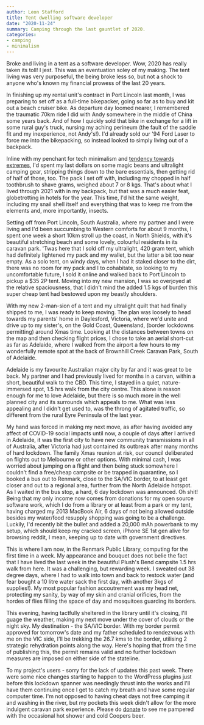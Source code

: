 ```yaml
---
author: Leon Stafford
title: Tent dwelling software developer
date: "2020-11-24"
summary: Camping through the last gauntlet of 2020.
categories:
- camping
- minimalism
---
```


Broke and living in a tent as a software developer. Wow, 2020 has really taken its toll! I jest. This was an eventuation soley of my making. The tent living was very purposeful, the being broke less so, but not a shock to anyone who's known my financial prowess of the last 20 years.

In finishing up my rental unit's contract in Port Lincoln last month, I was preparing to set off as a full-time bikepacker, going so far as to buy and kit out a beach cruiser bike. As departure day loomed nearer, I remembered the traumatic 70km ride I did with Andy somewhere in the middle of China some years back. And of how I quickly sold that bike in exchange for a lift in some rural guy's truck, nursing my aching perineum (the fault of the saddle fit and my inexperience, not Andy's!). I'd already sold our '94 Ford Laser to force me into the bikepacking, so instead looked to simply living out of a backpack.

Inline with my penchant for tech minimalism and [tendency towards extremes](/blog/true_cost/), I'd spent my last dollars on some magic beans and ultralight camping gear, stripping things down to the bare essentials, then getting rid of half of those, too. The pack I set off with, including my chopped in half toothbrush to shave grams, weighed about 7 or 8 kgs. That's about what I lived through 2021 with in my backpack, but that was a much easier feat, globetrotting in hotels for the year. This time, I'd hit the same weight, including my snail shell itself and everything that was to keep me from the elements and, more importantly, insects.

Setting off from Port Lincoln, South Australia, where my partner and I were living and I'd been succumbing to Western comforts for about 9 months, I spent one week a short 10km stroll up the coast, in North Shields, with it's beautiful stretching beach and some lovely, colourful residents in its caravan park. 'Twas here that I sold off my ultralight, 420 gram tent, which had definitely lightened my pack and my wallet, but the latter a bit too near empty. As a solo tent, on windy days, when I had it staked closer to the dirt, there was no room for my pack and I to cohabitate, so looking to my uncomfortable future, I sold it online and walked back to Port Lincoln to pickup a $35 2P tent. Moving into my new mansion, I was so overjoyed at the relative spaciousness, that I didn't mind the added 1.5 kgs of burden this super cheap tent had bestowed upon my beastly shoulders.

With my new 2-man-sion of a tent and my ultralight quilt that had finally shipped to me, I was ready to keep moving. The plan was loosely to head towards my parents' home in Daylesford, Victoria, where we'd unite and drive up to my sister's, on the Gold Coast, Queensland, (border lockdowns permitting) around Xmas time. Looking at the distances between towns on the map and then checking flight prices, I chose to take an aerial short-cut as far as Adelaide, where I walked from the airport a few hours to my wonderfully remote spot at the back of Brownhill Creek Caravan Park, South of Adelaide.

Adelaide is my favourite Australian major city by far and it was great to be back. My partner and I had previously lived for months in a carvan, within a short, beautiful walk to the CBD. This time, I stayed in a quiet, nature-immersed spot, 1.5 hrs walk from the city centre. This alone is reason enough for me to love Adelaide, but there is so much more in the well planned city and its surrounds which appeals to me. What was less appealing and I didn't get used to, was the throng of agitated traffic, so different from the rural Eyre Peninsula of the last year.

My hand was forced in making my next move, as after having avoided any affect of COVID-19 social impacts until now, a couple of days after I arrived in Adelaide, it was the first city to have new community transmissions in all of Australia, after Victoria had just contained its outbreak after many months of hard lockdown. The family Xmas reunion at risk, our council deliberated on flights out to Melbourne or other options. With minimal cash, I was worried about jumping on a flight and then being stuck somewhere I couldn't find a free/cheap campsite or be trapped in quarantine, so I booked a bus out to Renmark, close to the SA/VIC border, to at least get closer and out to a regional area, further from the North Adelaide hotspot. As I waited in the bus stop, a hard, 6 day lockdown was announced. Oh shit! Being that my only income now comes from donations for my open source software work, which I do from a library or at least from a park or my tent, having charged my 2013 MacBook Air, 6 days of not being allowed outside besides my water/food resupply shopping was going to be a challenge. Luckily, I'd recently bit the bullet and added a 20,000 mAh powerbank to my setup, which should keep my cracked screen, iPhone SE 1st gen alive for browsing reddit, I mean, keeping up to date with government directives.

This is where I am now, in the Renmark Public Library, computing for the first time in a week. My appearance and bouquet does not belie the fact that I have lived the last week in the beautiful Plush's Bend campsite 1.5 hrs walk from here. It was a challenging, but rewarding week. I sweated out 38 degree days, where I had to walk into town and back to restock water (and fear bought a 10 litre water sack the first day, with another 3kgs of supplies!). My most popular fashion accoutrement was my head net, protecting my sanity, by way of my skin and cranial orificies, from the hordes of flies filling the space of day and mosquitoes guarding its borders.

This evening, having tactfully sheltered in the library until it's closing, I'll guage the weather, making my next move under the cover of clouds or the night sky. My destination - the SA/VIC border. With my border permit approved for tomorrow's date and my father scheduled to rendezvous with me on the VIC side, I'll be trekking the 26.7 kms to the border, utilising 2 strategic rehydration points along the way. Here's hoping that from the time of publishing this, the permit remains valid and no further lockdown measures are imposed on either side of the stateline.

To my project's users - sorry for the lack of updates this past week. There were some nice changes starting to happen to the WordPress plugins just before this lockdown spanner was needingly thrust into the works and I'll have them continuing once I get to catch my breath and have some regular computer time. I'm not opposed to having cheat days not free camping it and washing in the river, but my pockets this week didn't allow for the more indulgent caravan park experience. Please do [donate](/) to see me pampered with the occasional hot shower and cold Coopers beer.
